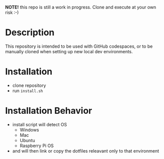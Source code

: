 **NOTE!** this repo is still a work in progress. Clone and execute at your own risk :-) 

# Description
This repository is intended to be used with GitHub codespaces, or to be manually cloned when setting up new local dev environments.

# Installation
- clone repository
- run `install.sh`

# Installation Behavior
- install script will detect OS
  - Windows
  - Mac
  - Ubuntu
  - Raspberry Pi OS
- and will then link or copy the dotfiles releavant only to that environment


